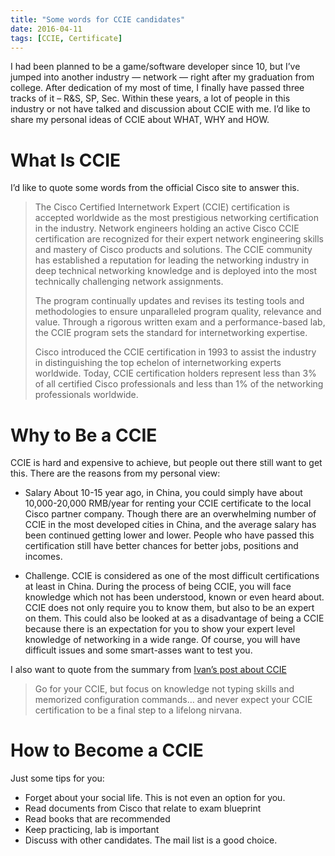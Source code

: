 ```yaml
---
title: "Some words for CCIE candidates"
date: 2016-04-11
tags: [CCIE, Certificate]
---
```


I had been planned to be a game/software developer since 10, but I’ve jumped into another industry — network — right after my graduation from college. After dedication of my most of time, I finally have passed three tracks of it – R&S, SP, Sec. Within these years, a lot of people in this industry or not have talked and discussion about CCIE with me. I’d like to share my personal ideas of CCIE about WHAT, WHY and HOW.


# What Is CCIE

I’d like to quote some words from the official Cisco site to answer this.

> The Cisco Certified Internetwork Expert (CCIE) certification is accepted worldwide as the most prestigious networking certification in the industry. Network engineers holding an active Cisco CCIE certification are recognized for their expert network engineering skills and mastery of Cisco products and solutions. The CCIE community has established a reputation for leading the networking industry in deep technical networking knowledge and is deployed into the most technically challenging network assignments.
>
>  The program continually updates and revises its testing tools and methodologies to ensure unparalleled program quality, relevance and value. Through a rigorous written exam and a performance-based lab, the CCIE program sets the standard for internetworking expertise.
>
>  Cisco introduced the CCIE certification in 1993 to assist the industry in distinguishing the top echelon of internetworking experts worldwide. Today, CCIE certification holders represent less than 3% of all certified Cisco professionals and less than 1% of the networking professionals worldwide.


# Why to Be a CCIE

CCIE is hard and expensive to achieve, but people out there still want to get this. There are the reasons from my personal view:

- Salary About 10-15 year ago, in China, you could simply have about 10,000-20,000 RMB/year for renting your CCIE certificate to the local Cisco partner company. Though there are an overwhelming number of CCIE in the most developed cities in China, and the average salary has been continued getting lower and lower. People who have passed this certification still have better chances for better jobs, positions and incomes.

- Challenge. CCIE is considered as one of the most difficult certifications at least in China. During the process of being CCIE, you will face knowledge which not has been understood, known or even heard about. CCIE does not only require you to know them, but also to be an expert on them. This could also be looked at as a disadvantage of being a CCIE because there is an expectation for you to show your expert level knowledge of networking in a wide range. Of course, you will have difficult issues and some smart-asses want to test you.

I also want to quote from the summary from [Ivan’s post about CCIE](http://blog.ipspace.net/2012/02/does-ccie-still-make-sense.html)

> Go for your CCIE, but focus on knowledge not typing skills and memorized configuration commands… and never expect your CCIE certification to be a final step to a lifelong nirvana.


# How to Become a CCIE

Just some tips for you:

- Forget about your social life. This is not even an option for you.
- Read documents from Cisco that relate to exam blueprint
- Read books that are recommended
- Keep practicing, lab is important
- Discuss with other candidates. The mail list is a good choice.
